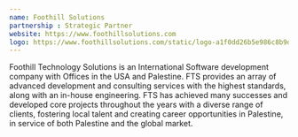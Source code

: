 ```yaml
---
name: Foothill Solutions
partnership : Strategic Partner
website: https://www.foothillsolutions.com
logo: https://www.foothillsolutions.com/static/logo-a1f0dd26b5e986c8b9d362aec4fad576.png
---
```


Foothill Technology Solutions is an International Software development company with Offices in the USA and Palestine. FTS provides an array of advanced development and consulting services with the highest standards, along with an in-house engineering.
FTS has achieved many successes and developed core projects throughout the years with a diverse range of clients, fostering local talent and creating career opportunities in Palestine, in service of both Palestine and the global market.